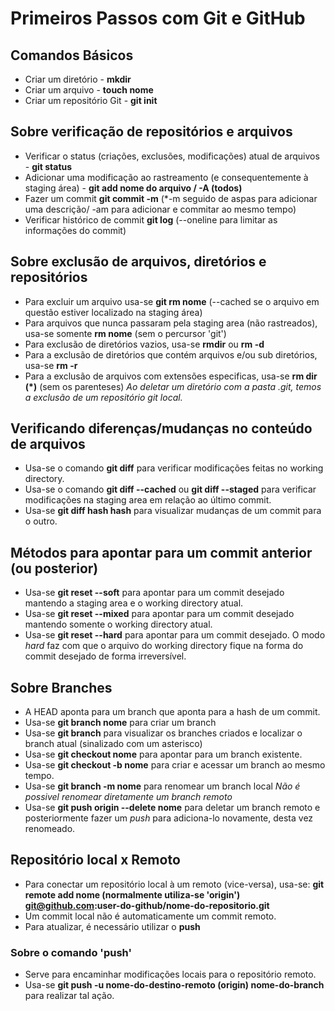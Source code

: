 # Primeiros Passos com Git e GitHub

## Comandos Básicos
- Criar um diretório - **mkdir**
- Criar um arquivo - **touch nome**
- Criar um repositório Git - **git init**

## Sobre verificação de repositórios e arquivos
- Verificar o status (criações, exclusões, modificações) atual de arquivos - **git status**
- Adicionar uma modificação ao rastreamento (e consequentemente à staging área) - **git add nome do arquivo / -A (todos)**
- Fazer um commit **git commit -m** (*-m seguido de aspas para adicionar uma descrição/ -am para adicionar e commitar ao mesmo tempo)
- Verificar histórico de commit **git log** (--oneline para limitar as informações do commit)

## Sobre exclusão de arquivos, diretórios e repositórios
- Para excluir um arquivo usa-se **git rm nome** (--cached se o arquivo em questão estiver localizado na staging área)
- Para arquivos que nunca passaram pela staging area (não rastreados), usa-se somente **rm nome** (sem o percursor 'git')
- Para exclusão de diretórios vazios, usa-se **rmdir** ou **rm -d**
- Para a exclusão de diretórios que contém arquivos e/ou sub diretórios, usa-se **rm -r**
- Para a exclusão de arquivos com extensões especificas, usa-se **rm dir (*)** (sem os parenteses)
*Ao deletar um diretório com a pasta .git, temos a exclusão de um repositório git local.*

## Verificando diferenças/mudanças no conteúdo de arquivos

- Usa-se o comando **git diff** para verificar modificações feitas no working directory.
- Usa-se o comando **git diff --cached** ou **git diff --staged** para verificar modificações na staging area em relação ao último commit.
- Usa-se **git diff hash hash** para visualizar mudanças de um commit para o outro.

## Métodos para apontar para um commit anterior (ou posterior)

- Usa-se **git reset --soft** para apontar para um commit desejado mantendo a staging area e o working directory atual. 
- Usa-se **git reset --mixed** para apontar para um commit desejado mantendo somente o working directory atual.
- Usa-se **git reset --hard** para apontar para um commit desejado. O modo *hard* faz com que o arquivo do working directory fique na forma do commit desejado de forma irreversível.

## Sobre Branches

- A HEAD aponta para um branch que aponta para a hash de um commit.
- Usa-se **git branch nome** para criar um branch
- Usa-se **git branch** para visualizar os branches criados e localizar o branch atual (sinalizado com um asterisco)
- Usa-se **git checkout nome** para apontar para um branch existente. 
- Usa-se **git checkout -b nome** para criar e acessar um branch ao mesmo tempo.
- Usa-se **git branch -m nome** para renomear um branch local
*Não é possivel renomear diretamente um branch remoto*
- Usa-se **git push origin --delete nome** para deletar um branch remoto e posteriormente fazer um *push* para adiciona-lo novamente, desta vez renomeado.

## Repositório local x Remoto 
- Para conectar um repositório local à um remoto (vice-versa), usa-se:
**git remote add nome (normalmente utiliza-se 'origin') git@github.com:user-do-github/nome-do-repositorio.git**
- Um commit local não é automaticamente um commit remoto.
- Para atualizar, é necessário utilizar o **push**

### Sobre o comando 'push'
- Serve para encaminhar modificações locais para o repositório remoto.
- Usa-se **git push -u nome-do-destino-remoto (origin) nome-do-branch** para realizar tal ação.